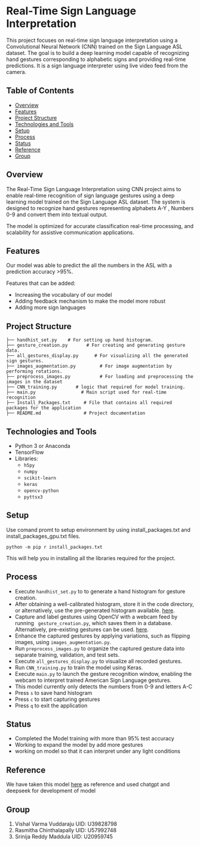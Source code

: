 # Real-Time Sign Language Interpretation

This project focuses on real-time sign language interpretation using a Convolutional Neural Network (CNN) trained on the Sign Language ASL dataset. The goal is to build a deep learning model capable of recognizing hand gestures corresponding to alphabetic signs and providing real-time predictions. It is a sign language interpreter using live video feed from the camera. 

## Table of Contents

* [Overview](#Overview)
* [Features](#Features)
* [Project Structure](#Project-Structure)
* [Technologies and Tools](#Technologies-and-Tools)
* [Setup](#Setup)
* [Process](#Process)
* [Status](#Status)
* [Reference](#Reference)
* [Group](#Group)

## Overview

The Real-Time Sign Language Interpretation using CNN project aims to enable real-time recognition of sign language gestures using a deep learning model trained on the Sign Language ASL dataset. The system is designed to recognize hand gestures representing alphabets A-Y , Numbers 0-9 and convert them into textual output.

The model is optimized for accurate classification real-time processing, and scalability for assistive communication applications.

## Features

Our model was able to predict the all the numbers in the ASL with a prediction accuracy >95%.

Features that can be added:
* Increasing the vocabulary of our model
* Adding feedback mechanism to make the model more robust
* Adding more sign languages

## Project Structure

```
├── handhist_set.py    # For setting up hand histogram.
├── gesture_creation.py       # For creating and generating gesture data.
├── all_gestures_display.py      # For visualizing all the generated sign gestures.
├── images_augmentation.py         # For image augmentation by performing rotations.
├── preprocess_images.py           # For loading and preprocessing the images in the dataset
├── CNN_training.py       # logic that required for model training.
├── main.py                 # Main script used for real-time recognition
├── Install_Packages.txt     # File that contains all required packages for the application
├── README.md                # Project documentation
```

## Technologies and Tools

- Python 3 or Anaconda
- TensorFlow
- Libraries:
    - `h5py`
    - `numpy`
    - `scikit-learn`
    - `keras`
    - `opencv-python`
    - `pyttsx3`

## Setup

Use comand promt to setup environment by using install_packages.txt and install_packages_gpu.txt files. 

`python -m pip r install_packages.txt`

This will help you in installing all the libraries required for the project.

## Process

* Execute `handhist_set.py` to to generate a hand histogram for gesture creation. 
* After obtaining a well-calibrated histogram, store it in the code directory, or alternatively, use the pre-generated histogram available. [here](https://github.com/vishalvarmavuddaraju/Realtime-SignLanguage-Interpretation/tree/main/code).
* Capture and label gestures using OpenCV with a webcam feed by running ` gesture_creation.py`, which saves them in a database. Alternatively, pre-existing gestures can be used. [here](https://github.com/vishalvarmavuddaraju/Realtime-SignLanguage-Interpretation/tree/main/code).
* Enhance the captured gestures by applying variations, such as flipping images, using `images_augmentation.py`.
* Run `preprocess_images.py` to organize the captured gesture data into separate training, validation, and test sets. 
* Execute `all_gestures_display.py` to visualize all recorded gestures.
* Run `CNN_training.py` to train the model using Keras.
* Execute `main.py` to launch the gesture recognition window, enabling the webcam to interpret trained American Sign Language gestures.  
* This model currently only detects the numbers from 0-9 and letters A-C
* Press `s` to save hand histogram
* Press `c` to start capturing gestures
* Press `q` to exit the application

## Status

* Completed the Model training with more than 95% test accuracy
* Working to expand the model by add more gestures
* working on model so that it can interpret under any light conditions

## Reference

We have taken this model [here](https://youtu.be/NBzqY9tJd7M?feature=shared) as reference and used chatgpt and deepseek for development of model

## Group
1) Vishal Varma Vuddaraju UID: U39828798
2) Rasmitha Chinthalapally UID: U57992748
3) Srinija Reddy Maddula UID: U20959745
